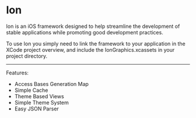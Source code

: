 Ion
===
Ion is an iOS framework designed to help streamline the development of stable applications while promoting good development practices.

To use Ion you simply need to link the framework to your application in the XCode project overview, and include the IonGraphics.xcassets in your project directory. 

***
Features:
 - Access Bases Generation Map
 - Simple Cache
 - Theme Based Views
 - Simple Theme System
 - Easy JSON Parser
